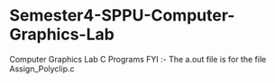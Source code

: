 # Semester4-SPPU-Computer-Graphics-Lab
Computer Graphics Lab C Programs
FYI :- The a.out file is for the file Assign_Polyclip.c
